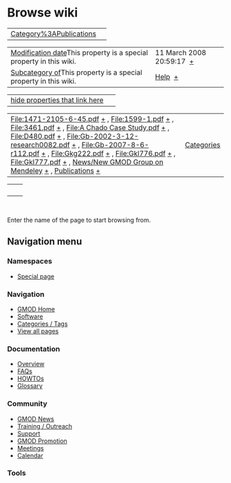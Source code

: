 



<span id="top"></span>




# <span dir="auto">Browse wiki</span>






|  |  |
|----|----|
| [Category%3APublications](/wiki/Category%3APublications "Category%3APublications") |  |

|  |  |
|----|----|
| <span class="smw-highlighter" data-type="1" state="inline" data-title="Property"><span class="smwbuiltin">[Modification date](/wiki/Property:Modification_date "Property:Modification date")</span><span class="smwttcontent">This property is a special property in this wiki.</span></span> | <span class="smwb-value">11 March 2008 20:59:17  <span class="smwsearch">[+](/wiki/Special%3ASearchByProperty/Modification-20date/11-20March-202008-2020:59:17 "Special%3ASearchByProperty/Modification-20date/11-20March-202008-2020:59:17")</span></span> |
| <span class="smw-highlighter" data-type="1" state="inline" data-title="Property"><span class="smwbuiltin">[Subcategory of](/wiki/Property:Subcategory_of "Property:Subcategory of")</span><span class="smwttcontent">This property is a special property in this wiki.</span></span> | <span class="smwb-value">[Help](/wiki/Category%3AHelp "Category%3AHelp")  <span class="smwsearch">[+](/wiki/Special%3ASearchByProperty/Subcategory-20of/Help "Special%3ASearchByProperty/Subcategory-20of/Help")</span></span> |

<span id="smw_browse_incoming"></span>

|  |  |
|----|----|
| [hide properties that link here](/mediawiki/index.php?title=Special:Browse&offset=0&dir=out&article=Category%3APublications)  |  |

|  |  |
|----|----|
| <span class="smwb-ivalue">[File:1471-2105-6-45.pdf](/wiki/File:1471-2105-6-45.pdf "File:1471-2105-6-45.pdf") <span class="smwbrowse">[+](/wiki/Special%253ABrowse/File:1471-2D2105-2D6-2D45.pdf "Special%253ABrowse/File:1471-2D2105-2D6-2D45.pdf")</span></span> , <span class="smwb-ivalue">[File:1599-1.pdf](/wiki/File:1599-1.pdf "File:1599-1.pdf") <span class="smwbrowse">[+](/wiki/Special%253ABrowse/File:1599-2D1.pdf "Special%253ABrowse/File:1599-2D1.pdf")</span></span> , <span class="smwb-ivalue">[File:3461.pdf](/wiki/File:3461.pdf "File:3461.pdf") <span class="smwbrowse">[+](/wiki/Special%253ABrowse/File:3461.pdf "Special%253ABrowse/File:3461.pdf")</span></span> , <span class="smwb-ivalue">[File:A Chado Case Study.pdf](/wiki/File:A_Chado_Case_Study.pdf "File:A Chado Case Study.pdf") <span class="smwbrowse">[+](/wiki/Special%253ABrowse/File:A-20Chado-20Case-20Study.pdf "Special%253ABrowse/File:A-20Chado-20Case-20Study.pdf")</span></span> , <span class="smwb-ivalue">[File:D480.pdf](/wiki/File:D480.pdf "File:D480.pdf") <span class="smwbrowse">[+](/wiki/Special%253ABrowse/File:D480.pdf "Special%253ABrowse/File:D480.pdf")</span></span> , <span class="smwb-ivalue">[File:Gb-2002-3-12-research0082.pdf](/wiki/File:Gb-2002-3-12-research0082.pdf "File:Gb-2002-3-12-research0082.pdf") <span class="smwbrowse">[+](/wiki/Special%253ABrowse/File:Gb-2D2002-2D3-2D12-2Dresearch0082.pdf "Special%253ABrowse/File:Gb-2D2002-2D3-2D12-2Dresearch0082.pdf")</span></span> , <span class="smwb-ivalue">[File:Gb-2007-8-6-r112.pdf](/wiki/File:Gb-2007-8-6-r112.pdf "File:Gb-2007-8-6-r112.pdf") <span class="smwbrowse">[+](/wiki/Special%253ABrowse/File:Gb-2D2007-2D8-2D6-2Dr112.pdf "Special%253ABrowse/File:Gb-2D2007-2D8-2D6-2Dr112.pdf")</span></span> , <span class="smwb-ivalue">[File:Gkg222.pdf](/wiki/File:Gkg222.pdf "File:Gkg222.pdf") <span class="smwbrowse">[+](/wiki/Special%253ABrowse/File:Gkg222.pdf "Special%253ABrowse/File:Gkg222.pdf")</span></span> , <span class="smwb-ivalue">[File:Gkl776.pdf](/wiki/File:Gkl776.pdf "File:Gkl776.pdf") <span class="smwbrowse">[+](/wiki/Special%253ABrowse/File:Gkl776.pdf "Special%253ABrowse/File:Gkl776.pdf")</span></span> , <span class="smwb-ivalue">[File:Gkl777.pdf](/wiki/File:Gkl777.pdf "File:Gkl777.pdf") <span class="smwbrowse">[+](/wiki/Special%253ABrowse/File:Gkl777.pdf "Special%253ABrowse/File:Gkl777.pdf")</span></span> , <span class="smwb-ivalue">[News/New GMOD Group on Mendeley](/wiki/News/New_GMOD_Group_on_Mendeley "News/New GMOD Group on Mendeley") <span class="smwbrowse">[+](/wiki/Special%253ABrowse/News-2FNew-20GMOD-20Group-20on-20Mendeley "Special%253ABrowse/News-2FNew-20GMOD-20Group-20on-20Mendeley")</span></span> , <span class="smwb-ivalue">[Publications](/wiki/Publications "Publications") <span class="smwbrowse">[+](/wiki/Special%253ABrowse/Publications "Special%253ABrowse/Publications")</span></span> | [Categories](/wiki/Special%3ACategories "Special%3ACategories") |

|     |     |
|-----|-----|
|     |     |

 

Enter the name of the page to start browsing from.  








## Navigation menu



### Namespaces

- <span id="ca-nstab-special">[Special
  page](/wiki/Special%253ABrowse/Category%3APublications "This is a special page, you cannot edit the page itself")</span>






### Navigation



- <span id="n-GMOD-Home">[GMOD Home](/wiki/Main_Page)</span>
- <span id="n-Software">[Software](/wiki/GMOD_Components)</span>
- <span id="n-Categories-.2F-Tags">[Categories /
  Tags](/wiki/Categories)</span>
- <span id="n-View-all-pages">[View all
  pages](/wiki/Special:AllPages)</span>




### Documentation



- <span id="n-Overview">[Overview](/wiki/Overview)</span>
- <span id="n-FAQs">[FAQs](/wiki/Category%3AFAQ)</span>
- <span id="n-HOWTOs">[HOWTOs](/wiki/Category%3AHOWTO)</span>
- <span id="n-Glossary">[Glossary](/wiki/Glossary)</span>




### Community



- <span id="n-GMOD-News">[GMOD News](/wiki/GMOD_News)</span>
- <span id="n-Training-.2F-Outreach">[Training /
  Outreach](/wiki/Training_and_Outreach)</span>
- <span id="n-Support">[Support](/wiki/Support)</span>
- <span id="n-GMOD-Promotion">[GMOD
  Promotion](/wiki/GMOD_Promotion)</span>
- <span id="n-Meetings">[Meetings](/wiki/Meetings)</span>
- <span id="n-Calendar">[Calendar](/wiki/Calendar)</span>




### Tools












<!-- -->




